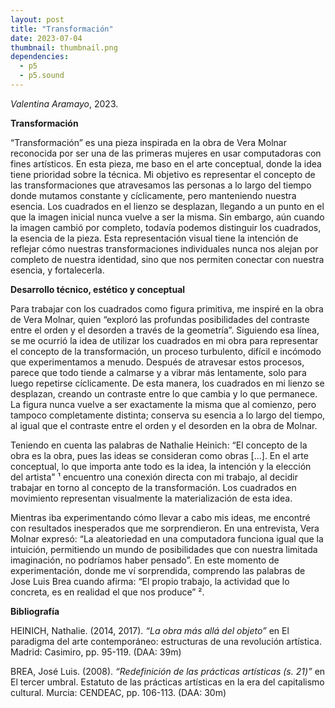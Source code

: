 ```yaml
---
layout: post
title: "Transformación"
date: 2023-07-04
thumbnail: thumbnail.png
dependencies:
  - p5
  - p5.sound
---
```


<div id="div-sketch">
  <script type="text/javascript" src="sketch.js"></script>
</div>

_Valentina Aramayo_, 2023.

**Transformación**

“Transformación” es una pieza inspirada en la obra de Vera Molnar reconocida por ser una de las primeras mujeres en usar computadoras con fines artísticos. 
En esta pieza, me baso en el arte conceptual, donde la idea tiene prioridad sobre la técnica. Mi objetivo es representar el concepto de las transformaciones que atravesamos las personas a lo largo del tiempo donde mutamos constante y cíclicamente, pero manteniendo nuestra esencia. 
Los cuadrados en el lienzo se desplazan, llegando a un punto en el que la imagen inicial nunca vuelve a ser la misma. Sin embargo, aún cuando la imagen cambió por completo, todavía podemos distinguir los cuadrados, la esencia de la pieza. 
Esta representación visual tiene la intención de reflejar cómo nuestras transformaciones individuales nunca nos alejan por completo de nuestra identidad, sino que nos permiten conectar con nuestra esencia, y fortalecerla.


**Desarrollo técnico, estético y conceptual**

Para trabajar con los cuadrados como figura primitiva, me inspiré en la obra de Vera Molnar, quien “exploró las profundas posibilidades del contraste entre el orden y el desorden a través de la geometría”. Siguiendo esa línea, se me ocurrió la idea de utilizar los cuadrados en mi obra para representar el concepto de la transformación, un proceso turbulento, difícil e incómodo que experimentamos a menudo. Después de atravesar estos procesos, parece que todo tiende a calmarse y a vibrar más lentamente, solo para luego repetirse cíclicamente. De esta manera, los cuadrados en mi lienzo se desplazan, creando un contraste entre lo que cambia y lo que permanece. La figura nunca vuelve a ser exactamente la misma que al comienzo, pero tampoco completamente distinta; conserva su esencia a lo largo del tiempo, al igual que el contraste entre el orden y el desorden en la obra de Molnar.

Teniendo en cuenta las palabras de Nathalie Heinich: “El concepto de la obra es la obra, pues las ideas se consideran como obras [...]. En el arte conceptual, lo que importa ante todo es la idea, la intención y la elección del artista" ¹  encuentro una conexión directa con mi trabajo, al decidir trabajar en torno al concepto de la transformación. Los cuadrados en movimiento representan visualmente la materialización de esta idea.

Mientras iba experimentando cómo llevar a cabo mis ideas, me encontré con resultados inesperados que me sorprendieron. En una entrevista, Vera Molnar expresó: “La aleatoriedad en una computadora funciona igual que la intuición, permitiendo un mundo de posibilidades que con nuestra limitada imaginación, no podríamos haber pensado”. En este momento de experimentación, donde me ví sorprendida, comprendo las palabras de Jose Luis Brea cuando afirma: “El propio trabajo, la actividad que lo concreta, es en realidad el que nos produce” ².


**Bibliografía**

HEINICH, Nathalie. (2014, 2017). _“La obra más allá del objeto”_ en El paradigma del arte contemporáneo: estructuras de una revolución artística. Madrid: Casimiro, pp. 95-119. (DAA: 39m)

BREA, José Luis. (2008). _“Redefinición de las prácticas artísticas (s. 21)”_ en El tercer umbral. Estatuto de las prácticas artísticas en la era del capitalismo cultural. Murcia: CENDEAC, pp. 106-113. (DAA: 30m)

